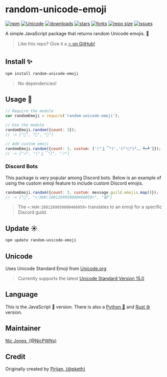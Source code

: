 # random-unicode-emoji

[![npm](https://img.shields.io/npm/v/random-unicode-emoji)](https://www.npmjs.com/package/random-unicode-emoji)
[![Unicode](https://img.shields.io/badge/Unicode-15.0-success)](https://www.unicode.org/Public/emoji/15.0/)
[![downloads](https://img.shields.io/npm/dw/random-unicode-emoji)](https://www.npmjs.com/package/random-unicode-emoji)
[![stars](https://img.shields.io/github/stars/NicPWNs/random-unicode-emoji)](https://github.com/NicPWNs/random-unicode-emoji/stargazers)
[![forks](https://img.shields.io/github/forks/NicPWNs/random-unicode-emoji.svg)](https://github.com/NicPWNs/random-unicode-emoji/forks)
[![repo size](https://img.shields.io/github/repo-size/NicPWNs/random-unicode-emoji)](https://github.com/NicPWNs/random-unicode-emoji)
[![issues](https://img.shields.io/github/issues/NicPWNs/random-unicode-emoji.svg)](https://github.com/NicPWNs/random-unicode-emoji/issues)

A simple JavaScript package that returns random Unicode emojis. 📜

> Like this repo? Give it a [⭐ on GitHub!](https://github.com/NicPWNs/random-unicode-emoji)

## Install ✨

```bash
npm install random-unicode-emoji
```

> No dependencies!

## Usage 🐙

```js
// Require the module
var randomEmoji = require('random-unicode-emoji');

// Use the module
randomEmoji.random({count: 3});
// -> ["🐸", "🍇", "🚣"]

// Add custom emoji
randomEmoji.random({count: 3, custom: ['(° ͜ʖ ͡°)','(╯°□°)╯︵ ┻━┻']});
// -> ["🔥", "(° ͜ʖ ͡°)", "⚾"]
```

### Discord Bots

This package is very popular among Discord bots. Below is an example of using the custom emoji feature to include custom Discord emojis.

```js
randomEmoji.random({count: 3, custom: message.guild.emojis.map()});
// -> ["🤡", "<:HUH:1081269950800466059>", "😸"]
```

> The `<:HUH:1081269950800466059>` translates to an emoji for a specific Discord guild.

## Update ☀️

```bash
npm update random-unicode-emoji
```

## Unicode

Uses Unicode Standard Emoji from [Unicode.org](https://www.unicode.org/Public/emoji/)

> Currently supports the latest [Unicode Standard Version 15.0](https://www.unicode.org/Public/emoji/15.0/)

## Language

This is the JavaScript 📜 version. There is also a [Python 🐍](https://github.com/NicPWNs/random-unicode-emoji-py) and [Rust ⚙️](https://github.com/NicPWNs/random-unicode-emoji-rs) version.

## Maintainer

[Nic Jones, (@NicPWNs)](https://github.com/NicPWNs)

## Credit

Originally created by [Pirijan, (@pketh)](https://github.com/pketh)
